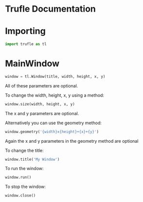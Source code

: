 # Trufle Documentation
# Importing
```python
import trufle as tl
```

# MainWindow
```python
window = tl.Window(title, width, height, x, y)
```
All of these parameters are optional.

To change the width, height, x, y using a method:
```python
window.size(width, height, x, y)
```
The x and y parameters are optional.

Alternatively you can use the geometry method:
```python
window.geometry('{width}x{height}+{x}+{y}')
```
Again the x and y parameters in the geometry method are optional

To change the title:
```python
window.title('My Window')
```

To run the window:
```python
window.run()
```

To stop the window:
```python
window.close()
```
